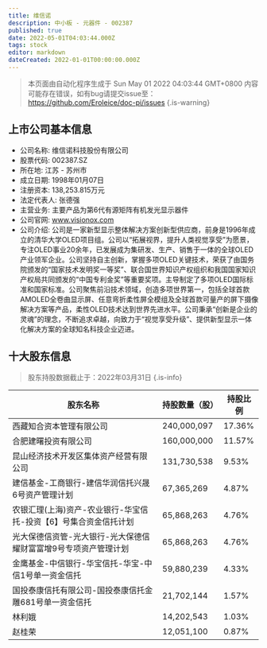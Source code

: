 ```yaml
---
title: 维信诺
description: 中小板 - 元器件 - 002387
published: true
date: 2022-05-01T04:03:44.000Z
tags: stock
editor: markdown
dateCreated: 2022-01-01T00:00:00.000Z
---
```


> 本页面由自动化程序生成于 Sun May 01 2022 04:03:44 GMT+0800
> 内容可能存在错误，如有bug请提交issue至：https://github.com/Eroleice/doc-pi/issues
{.is-warning}

## 上市公司基本信息
- 公司名称: 维信诺科技股份有限公司
- 股票代码: 002387.SZ
- 所在地: 江苏 - 苏州市
- 成立日期: 1998年01月07日
- 注册资本: 138,253.815万元
- 法定代表人: 张德强
- 主营业务: 主要产品为第6代有源矩阵有机发光显示器件
- 公司官网: www.visionox.com
- 公司介绍: 公司是一家新型显示整体解决方案创新型供应商，前身是1996年成立的清华大学OLED项目组。公司以“拓展视界，提升人类视觉享受”为愿景，专注OLED事业20余年，已发展成为集研发、生产、销售于一体的全球OLED产业领军企业。公司坚持自主创新，掌握多项OLED关键技术，荣获了由国务院颁发的“国家技术发明奖一等奖”、联合国世界知识产权组织和我国国家知识产权局共同颁发的“中国专利金奖”等重要奖项。主导制定了多项OLED国际标准和国家标准。公司聚焦前沿技术领域，创造多项世界第一，包括全球首款AMOLED全卷曲显示屏、任意弯折柔性屏全模组及全球首款可量产的屏下摄像解决方案等产品，柔性OLED技术达到世界先进水平。公司秉承“创新是企业的灵魂”的理念，不断追求卓越，向致力于“视觉享受升级”、提供新型显示一体化解决方案的全球知名科技企业迈进。


## 十大股东信息
> 股东持股数据截止于：2022年03月31日
{.is-info}

| 股东名称 | 持股数量（股） | 持股比例 |
| --- | --- | --- |
| 西藏知合资本管理有限公司 | 240,000,097 | 17.36% |
| 合肥建曙投资有限公司 | 160,000,000 | 11.57% |
| 昆山经济技术开发区集体资产经营有限公司 | 131,730,538 | 9.53% |
| 建信基金-工商银行-建信华润信托兴晟6号资产管理计划 | 67,365,269 | 4.87% |
| 农银汇理(上海)资产-农业银行-华宝信托-投资【6】号集合资金信托计划 | 65,868,263 | 4.76% |
| 光大保德信资管-光大银行-光大保德信耀财富富增9号专项资产管理计划 | 65,868,263 | 4.76% |
| 金鹰基金-中信银行-华宝信托-华宝-中信1号单一资金信托 | 59,880,239 | 4.33% |
| 国投泰康信托有限公司-国投泰康信托金雕681号单一资金信托 | 21,702,144 | 1.57% |
| 林利娥 | 14,202,543 | 1.03% |
| 赵桂荣 | 12,051,100 | 0.87% |




